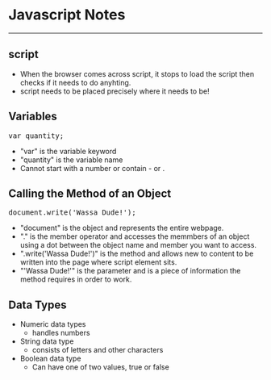 # Javascript Notes
<hr>

## script
- When the browser comes across script, it stops to load the script then checks if it needs to do anyhting.
- script needs to be placed precisely where it needs to be!

## Variables
<pre>
var quantity;
</pre>
- "var" is the variable keyword
- "quantity" is the variable name
- Cannot start with a number or contain - or .

## Calling the Method of an Object
<pre>
document.write('Wassa Dude!');
</pre>
- "document" is the object and represents the entire webpage.
- "." is the member operator and accesses the memmbers of an object using a dot between the object name and member you want to access.
- ".write('Wassa Dude!')" is the method and allows new to content to be written into the page where script element sits.
- "'Wassa Dude!'" is the parameter and is a piece of information the method requires in order to work.

## Data Types
- Numeric data types
    - handles numbers
- String data type
    - consists of letters and other characters
- Boolean data type
    - Can have one of two values, true or false
